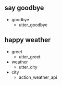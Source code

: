 ## say goodbye
* goodbye
  - utter_goodbye

## happy weather
* greet
  - utter_greet
* weather
  - utter_city
* city
  - action_weather_api
